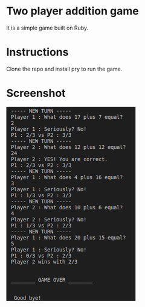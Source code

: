 # Two player addition game

It is a simple game built on Ruby.

# Instructions

Clone the repo and install pry to run the game.

# Screenshot

![image](https://github.com/codertyler/two_player_math_gae/blob/master/screenshots/game_screenshot.png)
